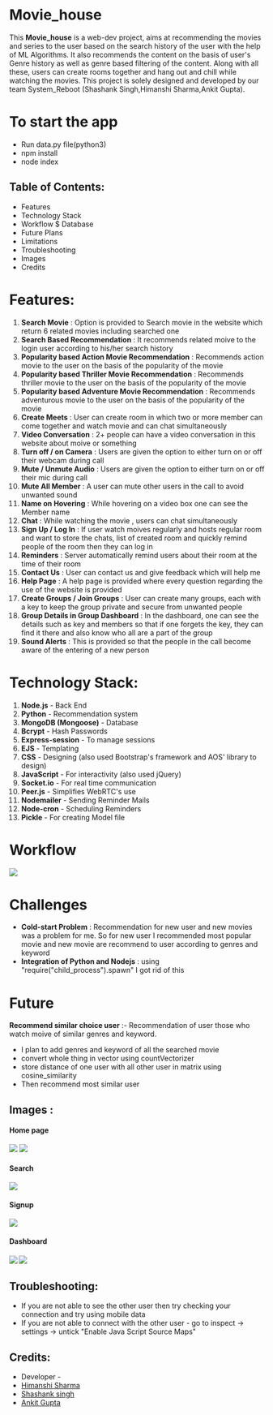 # **Movie_house**

This **Movie_house** is a web-dev project, aims at recommending the movies and series to the user based on the search history of the user with the help of ML Algorithms. It also recommends the content on the basis of user's Genre history as well as genre based filtering of the content. Along with all these, users can create rooms together and hang out and chill while watching the movies. This project is solely designed and developed by our team System_Reboot (Shashank Singh,Himanshi Sharma,Ankit Gupta). 


# To start the app
- Run data.py file(python3)
- npm install
- node index


## Table of Contents:

- Features
- Technology Stack
- Workflow $ Database
- Future Plans
- Limitations
- Troubleshooting
- Images
- Credits

# Features:
1. **Search Movie** : Option is provided to Search movie in the website which return 6 related movies including searched one
2. **Search Based Recommendation** : It recommends related moive to the login user according to his/her search history
4. **Popularity based Action Movie Recommendation** : Recommends action movie to the user on the basis of the popularity of the movie
4. **Popularity based Thriller Movie Recommendation** : Recommends thriller movie to the user on the basis of the popularity of the movie
4. **Popularity based Adventure Movie Recommendation** : Recommends adventurous movie to the user on the basis of the popularity of the movie
5. **Create Meets** : User can create room in which two or more member can come together and watch movie and can chat simultaneously
5. **Video Conversation** : 2+ people can have a video conversation in this website about moive or something
6. **Turn off / on Camera** : Users are given the option to either turn on or off their webcam during call
6. **Mute / Unmute Audio** : Users are given the option to either turn on or off their mic during call
7. **Mute All Member** : A user can mute other users in the call to avoid unwanted sound
8. **Name on Hovering** : While hovering on a video box one can see the Member name
20. **Chat** : While watching the movie , users can chat simultaneously
11. **Sign Up / Log In** : If user watch moives regularly and hosts regular room and want to store the chats, list of created room and quickly remind people of the room then they can log in
52. **Reminders** : Server automatically remind users about their room at the time of their room
22. **Contact Us** : User can contact us and give feedback which will help me 
23. **Help Page** : A help page is provided where every question regarding the use of the website is provided
25. **Create Groups / Join Groups** : User can create many groups, each with a key to keep the group private and secure from unwanted people
24. **Group Details in Group Dashboard** : In the dashboard, one can see the details such as key and members so that if one forgets the key, they can find it there and also know who all are a part of the group
20. **Sound Alerts** : This is provided so that the people in the call become aware of the entering of a new person


# Technology Stack:
1. **Node.js** - Back End
2. **Python** - Recommendation system
2. **MongoDB (Mongoose)** - Database
3. **Bcrypt** - Hash Passwords
4. **Express-session** - To manage sessions
5. **EJS** - Templating
6. **CSS** - Designing (also used Bootstrap's framework and AOS' library to design)
5. **JavaScript** - For interactivity (also used jQuery)
5. **Socket.io** - For real time communication
8. **Peer.js** - Simplifies WebRTC's use
8. **Nodemailer** - Sending Reminder Mails
8. **Node-cron** - Scheduling Reminders
9. **Pickle** - For creating Model file


# Workflow
<img src = "./static/images/workflow.jpeg">




# Challenges
- **Cold-start Problem** : Recommendation for new user and new movies was a problem for me. So for new user I recommended most popular movie and new movie are recommend to user according to genres and keyword
- **Integration of Python and Nodejs** : using "require("child_process").spawn" I got rid of this



# **Future**
**Recommend similar choice user** :- Recommendation of user those who watch moive of similar genres and keyword.
- I plan to add genres and keyword of all the searched movie 
- convert whole thing in vector using countVectorizer
- store distance of one user with all other user in matrix using cosine_similarity
- Then recommend most similar user


## Images :
<h4>Home page</h4>
<img src = "./static/images/homepage1.png">
<img src = "./static/images/hostandjoin.png">
<h4>Search<h4>
<img src = "./static/images/recomendation.png">
<h4>Signup<h4>
<img src = "./static/images/signup.png">
  
<h4>Dashboard<h4>
<img src = "./static/images/historyrec.png">
<img src = "./static/images/grouprec.png">


## Troubleshooting:
- If you are not able to see the other user then try checking your connection and try using mobile data
- If you are not able to connect with the other user - go to inspect -> settings -> untick "Enable Java Script Source Maps"


## Credits:
- Developer -
 - [Himanshi Sharma](https://github.com/Himanshi2511)
 - [Shashank singh](https://github.com/singhshashank25)
 - [Ankit Gupta](https://github.com/en1gm479)
 


